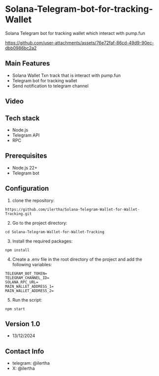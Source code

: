 # Solana-Telegram-bot-for-tracking-Wallet

Solana Telegram bot for tracking wallet which interact with pump.fun

https://github.com/user-attachments/assets/76e72faf-86cd-49d9-90ec-dbb0986bc2a2

## Main Features

- Solana Wallet Txn track that is interact with pump.fun
- Telegram bot for tracking wallet
- Send notification to telegram channel

## Video

## Tech stack

- Node.js
- Telegram API
- RPC

## Prerequisites

- Node.js 22+
- Telegram bot

## Configuration

1. clone the repository:

```
https://github.com/ilertha/Solana-Telegram-Wallet-for-Wallet-Tracking.git
```

2. Go to the project directory:

```
cd Solana-Telegram-Wallet-for-Wallet-Tracking
```

3. Install the required packages:

```
npm install
```

4. Create a .env file in the root directory of the project and add the following variables:

```
TELEGRAM_BOT_TOKEN=
TELEGRAM_CHANNEL_ID=
SOLANA_RPC_URL=
MAIN_WALLET_ADDRESS_1=
MAIN_WALLET_ADDRESS_2=
```

5. Run the script:

```
npm start
```

## Version 1.0

- 13/12/2024

## Contact Info
- telegram: @ilertha
- X: @ilertha

